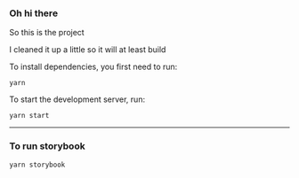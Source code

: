 ### Oh hi there

So this is the project

I cleaned it up a little so it will at least build

To install dependencies, you first need to run:

```
yarn
```

To start the development server, run:

```
yarn start
```

---

### To run storybook

`yarn storybook`
